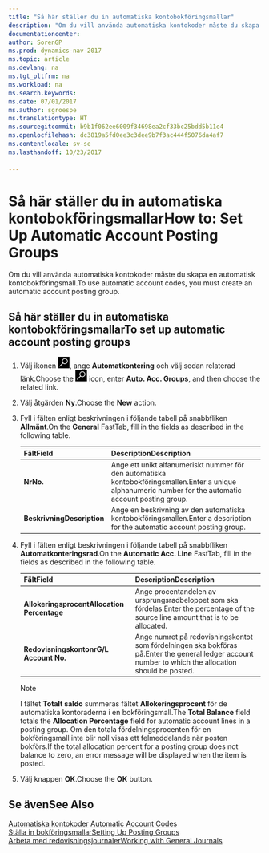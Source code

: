 ```yaml
---
title: "Så här ställer du in automatiska kontobokföringsmallar"
description: "Om du vill använda automatiska kontokoder måste du skapa en automatisk kontobokföringsmall."
documentationcenter: 
author: SorenGP
ms.prod: dynamics-nav-2017
ms.topic: article
ms.devlang: na
ms.tgt_pltfrm: na
ms.workload: na
ms.search.keywords: 
ms.date: 07/01/2017
ms.author: sgroespe
ms.translationtype: HT
ms.sourcegitcommit: b9b1f062ee6009f34698ea2cf33bc25bdd5b11e4
ms.openlocfilehash: dc3819a5fd0ee3c3dee9b7f3ac444f5076da4af7
ms.contentlocale: sv-se
ms.lasthandoff: 10/23/2017

---
```

# <a name="how-to-set-up-automatic-account-posting-groups"></a><span data-ttu-id="5dd0e-103">Så här ställer du in automatiska kontobokföringsmallar</span><span class="sxs-lookup"><span data-stu-id="5dd0e-103">How to: Set Up Automatic Account Posting Groups</span></span>
<span data-ttu-id="5dd0e-104">Om du vill använda automatiska kontokoder måste du skapa en automatisk kontobokföringsmall.</span><span class="sxs-lookup"><span data-stu-id="5dd0e-104">To use automatic account codes, you must create an automatic account posting group.</span></span>  

## <a name="to-set-up-automatic-account-posting-groups"></a><span data-ttu-id="5dd0e-105">Så här ställer du in automatiska kontobokföringsmallar</span><span class="sxs-lookup"><span data-stu-id="5dd0e-105">To set up automatic account posting groups</span></span>  

1.  <span data-ttu-id="5dd0e-106">Välj ikonen ![Söka efter sida eller rapport](../../media/ui-search/search_small.png "Ikonen Söka efter sida eller rapport"), ange **Automatkontering** och välj sedan relaterad länk.</span><span class="sxs-lookup"><span data-stu-id="5dd0e-106">Choose the ![Search for Page or Report](../../media/ui-search/search_small.png "Search for Page or Report icon") icon, enter **Auto. Acc. Groups**, and then choose the related link.</span></span>  
2.  <span data-ttu-id="5dd0e-107">Välj åtgärden **Ny**.</span><span class="sxs-lookup"><span data-stu-id="5dd0e-107">Choose the **New** action.</span></span>  
3.  <span data-ttu-id="5dd0e-108">Fyll i fälten enligt beskrivningen i följande tabell på snabbfliken **Allmänt**.</span><span class="sxs-lookup"><span data-stu-id="5dd0e-108">On the **General** FastTab, fill in the fields as described in the following table.</span></span>  

    |<span data-ttu-id="5dd0e-109">Fält</span><span class="sxs-lookup"><span data-stu-id="5dd0e-109">Field</span></span>|<span data-ttu-id="5dd0e-110">Description</span><span class="sxs-lookup"><span data-stu-id="5dd0e-110">Description</span></span>|  
    |-----------|-----------------|  
    |<span data-ttu-id="5dd0e-111">**Nr**</span><span class="sxs-lookup"><span data-stu-id="5dd0e-111">**No.**</span></span>|<span data-ttu-id="5dd0e-112">Ange ett unikt alfanumeriskt nummer för den automatiska kontobokföringsmallen.</span><span class="sxs-lookup"><span data-stu-id="5dd0e-112">Enter a unique alphanumeric number for the automatic account posting group.</span></span>|  
    |<span data-ttu-id="5dd0e-113">**Beskrivning**</span><span class="sxs-lookup"><span data-stu-id="5dd0e-113">**Description**</span></span>|<span data-ttu-id="5dd0e-114">Ange en beskrivning av den automatiska kontobokföringsmallen.</span><span class="sxs-lookup"><span data-stu-id="5dd0e-114">Enter a description for the automatic account posting group.</span></span>|  

4.  <span data-ttu-id="5dd0e-115">Fyll i fälten enligt beskrivningen i följande tabell på snabbfliken **Automatkonteringsrad**.</span><span class="sxs-lookup"><span data-stu-id="5dd0e-115">On the **Automatic Acc. Line** FastTab, fill in the fields as described in the following table.</span></span>  

    |<span data-ttu-id="5dd0e-116">Fält</span><span class="sxs-lookup"><span data-stu-id="5dd0e-116">Field</span></span>|<span data-ttu-id="5dd0e-117">Description</span><span class="sxs-lookup"><span data-stu-id="5dd0e-117">Description</span></span>|  
    |-----------|-----------------|  
    |<span data-ttu-id="5dd0e-118">**Allokeringsprocent**</span><span class="sxs-lookup"><span data-stu-id="5dd0e-118">**Allocation Percentage**</span></span>|<span data-ttu-id="5dd0e-119">Ange procentandelen av ursprungsradbeloppet som ska fördelas.</span><span class="sxs-lookup"><span data-stu-id="5dd0e-119">Enter the percentage of the source line amount that is to be allocated.</span></span>|  
    |<span data-ttu-id="5dd0e-120">**Redovisningskontonr**</span><span class="sxs-lookup"><span data-stu-id="5dd0e-120">**G/L Account No.**</span></span>|<span data-ttu-id="5dd0e-121">Ange numret på redovisningskontot som fördelningen ska bokföras på.</span><span class="sxs-lookup"><span data-stu-id="5dd0e-121">Enter the general ledger account number to which the allocation should be posted.</span></span>|  

    > [!NOTE]  
    >  <span data-ttu-id="5dd0e-122">I fältet **Totalt saldo** summeras fältet **Allokeringsprocent** för de automatiska kontoraderna i en bokföringsmall.</span><span class="sxs-lookup"><span data-stu-id="5dd0e-122">The **Total Balance** field totals the **Allocation Percentage** field for automatic account lines in a posting group.</span></span> <span data-ttu-id="5dd0e-123">Om den totala fördelningsprocenten för en bokföringsmall inte blir noll visas ett felmeddelande när posten bokförs.</span><span class="sxs-lookup"><span data-stu-id="5dd0e-123">If the total allocation percent for a posting group does not balance to zero, an error message will be displayed when the item is posted.</span></span>  

5.  <span data-ttu-id="5dd0e-124">Välj knappen **OK**.</span><span class="sxs-lookup"><span data-stu-id="5dd0e-124">Choose the **OK** button.</span></span>  

## <a name="see-also"></a><span data-ttu-id="5dd0e-125">Se även</span><span class="sxs-lookup"><span data-stu-id="5dd0e-125">See Also</span></span>  
 <span data-ttu-id="5dd0e-126">[Automatiska kontokoder](automatic-account-codes.md) </span><span class="sxs-lookup"><span data-stu-id="5dd0e-126">[Automatic Account Codes](automatic-account-codes.md) </span></span>  
 [<span data-ttu-id="5dd0e-127">Ställa in bokföringsmallar</span><span class="sxs-lookup"><span data-stu-id="5dd0e-127">Setting Up Posting Groups</span></span>](../../finance-posting-groups.md)  
 [<span data-ttu-id="5dd0e-128">Arbeta med redovisningsjournaler</span><span class="sxs-lookup"><span data-stu-id="5dd0e-128">Working with General Journals</span></span>](../../ui-work-general-journals.md)

